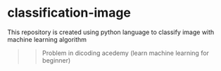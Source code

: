 # classification-image
This repository is created using python language to classify image with machine learning algorithm
>> Problem in dicoding acedemy (learn machine learning for beginner)
